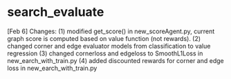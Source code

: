 # search_evaluate

[Feb 6]
Changes:
(1) modified get_score() in new_scoreAgent.py, current graph score is computed based on value function (not rewards).
(2) changed corner and edge evaluator models from classification to value regression 
(3) changed cornerloss and edgeloss to SmoothL1Loss in new_earch_with_train.py
(4) added discounted rewards for corner and edge loss in new_earch_with_train.py
